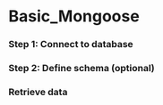 # Basic_Mongoose

### Step 1: Connect to database

### Step 2: Define schema (optional)

### Retrieve data
